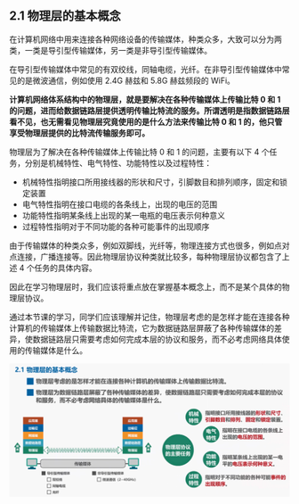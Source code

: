 ## 2.1 物理层的基本概念

在计算机网络中用来连接各种网络设备的传输媒体，种类众多，大致可以分为两类，一类是导引型传输媒体，另一类是非导引型传输媒体。

在导引型传输媒体中常见的有双绞线，同轴电缆，光纤。在非导引型传输媒体中常见的是微波通信，例如使用 2.4G 赫兹和 5.8G 赫兹频段的 WiFi。

**计算机网络体系结构中的物理层，就是要解决在各种传输媒体上传输比特 0 和 1 的问题，进而给数据链路层提供透明传输比特流的服务。所谓透明是指数据链路层看不见，也无需看见物理层究竟使用的是什么方法来传输比特 0 和 1 的，他只管享受物理层提供的比特流传输服务即可。**

物理层为了解决在各种传输媒体上传输比特 0 和 1 的问题，主要有以下 4 个任务，分别是机械特性、电气特性、功能特性以及过程特性：

- 机械特性指明接口所用接线器的形状和尺寸，引脚数目和排列顺序，固定和锁定装置
- 电气特性指明在接口电缆的各条线上，出现的电压的范围
- 功能特性指明某条线上出现的某一电瓶的电压表示何种意义
- 过程特性指明对于不同功能的各种可能事件的出现顺序

由于传输媒体的种类众多，例如双脚线，光纤等，物理连接方式也很多，例如点对点连接，广播连接等。因此物理层协议种类就比较多，每种物理层协议都包含了上述 4 个任务的具体内容。

因此在学习物理层时，我们应该将重点放在掌握基本概念上，而不是某个具体的物理层协议。

通过本节课的学习，同学们应该理解并记住，物理层考虑的是怎样才能在连接各种计算机的传输媒体上传输数据比特流，它为数据链路层屏蔽了各种传输媒体的差异，使数据链路层只需要考虑如何完成本层的协议和服务，而不必考虑网络具体使用的传输媒体是什么。

![](pics/049.png "物理层基本概念")
